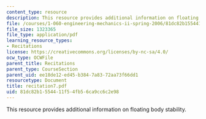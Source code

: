 ```yaml
---
content_type: resource
description: This resource provides additional information on floating body stability.
file: /courses/1-060-engineering-mechanics-ii-spring-2006/81dc82b1554411f54fb56ca9cc6c2e98_recitation7.pdf
file_size: 1323365
file_type: application/pdf
learning_resource_types:
- Recitations
license: https://creativecommons.org/licenses/by-nc-sa/4.0/
ocw_type: OCWFile
parent_title: Recitations
parent_type: CourseSection
parent_uid: ee18de12-ed45-b384-7a83-72aa73f66dd1
resourcetype: Document
title: recitation7.pdf
uid: 81dc82b1-5544-11f5-4fb5-6ca9cc6c2e98
---
```

This resource provides additional information on floating body stability.